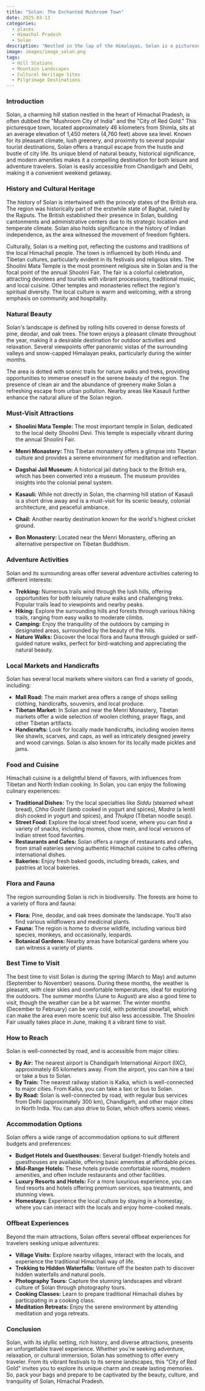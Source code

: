 ```yaml
---
title: "Solan: The Enchanted Mushroom Town"
date: 2025-03-13
categories:
  - places
  - Himachal Pradesh
  - Solan
description: "Nestled in the lap of the Himalayas, Solan is a picturesque town in Himachal Pradesh known for its lush greenery and vibrant culture. It is famously called the 'Mushroom Town' due to its rich diversity of wild mushrooms. The town offers breathtaking views of snow-capped mountains, dense forests, and quaint rural landscapes, making it a haven for nature lovers and adventure enthusiasts alike."
image: images/image_solan.png
tags: 
  - Hill Stations
  - Mountain Landscapes
  - Cultural Heritage Sites
  - Pilgrimage Destinations
---
```



### **Introduction**

Solan, a charming hill station nestled in the heart of Himachal Pradesh, is often dubbed the "Mushroom City of India" and the "City of Red Gold." This picturesque town, located approximately 46 kilometers from Shimla, sits at an average elevation of 1,450 meters (4,760 feet) above sea level. Known for its pleasant climate, lush greenery, and proximity to several popular tourist destinations, Solan offers a tranquil escape from the hustle and bustle of city life. Its unique blend of natural beauty, historical significance, and modern amenities makes it a compelling destination for both leisure and adventure travelers. Solan is easily accessible from Chandigarh and Delhi, making it a convenient weekend getaway.

### **History and Cultural Heritage**

The history of Solan is intertwined with the princely states of the British era.  The region was historically part of the erstwhile state of Baghat, ruled by the Rajputs. The British established their presence in Solan, building cantonments and administrative centers due to its strategic location and temperate climate. Solan also holds significance in the history of Indian independence, as the area witnessed the movement of freedom fighters.

Culturally, Solan is a melting pot, reflecting the customs and traditions of the local Himachali people. The town is influenced by both Hindu and Tibetan cultures, particularly evident in its festivals and religious sites. The Shoolini Mata Temple is the most prominent religious site in Solan and is the focal point of the annual Shoolini Fair. The fair is a colorful celebration, attracting devotees and tourists with vibrant processions, traditional music, and local cuisine. Other temples and monasteries reflect the region's spiritual diversity. The local culture is warm and welcoming, with a strong emphasis on community and hospitality.



### **Natural Beauty**

Solan's landscape is defined by rolling hills covered in dense forests of pine, deodar, and oak trees. The town enjoys a pleasant climate throughout the year, making it a desirable destination for outdoor activities and relaxation.  Several viewpoints offer panoramic vistas of the surrounding valleys and snow-capped Himalayan peaks, particularly during the winter months.

The area is dotted with scenic trails for nature walks and treks, providing opportunities to immerse oneself in the serene beauty of the region.  The presence of clean air and the abundance of greenery make Solan a refreshing escape from urban pollution.  Nearby areas like Kasauli further enhance the natural allure of the Solan region.



### **Must-Visit Attractions**

*   **Shoolini Mata Temple:** The most important temple in Solan, dedicated to the local deity Shoolini Devi. This temple is especially vibrant during the annual Shoolini Fair.
    
*   **Menri Monastery:** This Tibetan monastery offers a glimpse into Tibetan culture and provides a serene environment for meditation and reflection.
    
*   **Dagshai Jail Museum:**  A historical jail dating back to the British era, which has been converted into a museum. The museum provides insights into the colonial penal system.
    
*   **Kasauli:** While not directly in Solan, the charming hill station of Kasauli is a short drive away and is a must-visit for its scenic beauty, colonial architecture, and peaceful ambiance.
    
*   **Chail:** Another nearby destination known for the world's highest cricket ground.
    
*   **Bon Monastery:** Located near the Menri Monastery, offering an alternative perspective on Tibetan Buddhism.

### **Adventure Activities**

Solan and its surrounding areas offer several adventure activities catering to different interests:

*   **Trekking:** Numerous trails wind through the lush hills, offering opportunities for both leisurely nature walks and challenging treks. Popular trails lead to viewpoints and nearby peaks.
*   **Hiking:** Explore the surrounding hills and forests through various hiking trails, ranging from easy walks to moderate climbs.
*   **Camping:** Enjoy the tranquility of the outdoors by camping in designated areas, surrounded by the beauty of the hills.
*   **Nature Walks:** Discover the local flora and fauna through guided or self-guided nature walks, perfect for bird-watching and appreciating the natural beauty.

### **Local Markets and Handicrafts**

Solan has several local markets where visitors can find a variety of goods, including:

*   **Mall Road:** The main market area offers a range of shops selling clothing, handicrafts, souvenirs, and local produce.
*   **Tibetan Market:**  In Solan and near the Menri Monastery, Tibetan markets offer a wide selection of woolen clothing, prayer flags, and other Tibetan artifacts.
*   **Handicrafts:** Look for locally made handicrafts, including woolen items like shawls, scarves, and caps, as well as intricately designed jewelry and wood carvings. Solan is also known for its locally made pickles and jams.

### **Food and Cuisine**

Himachali cuisine is a delightful blend of flavors, with influences from Tibetan and North Indian cooking. In Solan, you can enjoy the following culinary experiences:

*   **Traditional Dishes:** Try the local specialties like *Siddu* (steamed wheat bread), *Chha Gosht* (lamb cooked in yogurt and spices), *Madra* (a lentil dish cooked in yogurt and spices), and *Thukpa* (Tibetan noodle soup).
*   **Street Food:** Explore the local street food scene, where you can find a variety of snacks, including momos, chow mein, and local versions of Indian street food favorites.
*   **Restaurants and Cafes:** Solan offers a range of restaurants and cafes, from small eateries serving authentic Himachali cuisine to cafes offering international dishes.
*   **Bakeries:** Enjoy fresh baked goods, including breads, cakes, and pastries at local bakeries.



### **Flora and Fauna**

The region surrounding Solan is rich in biodiversity. The forests are home to a variety of flora and fauna:

*   **Flora:** Pine, deodar, and oak trees dominate the landscape. You'll also find various wildflowers and medicinal plants.
*   **Fauna:** The region is home to diverse wildlife, including various bird species, monkeys, and occasionally, leopards.
*   **Botanical Gardens:** Nearby areas have botanical gardens where you can witness a variety of plants.

### **Best Time to Visit**

The best time to visit Solan is during the spring (March to May) and autumn (September to November) seasons.  During these months, the weather is pleasant, with clear skies and comfortable temperatures, ideal for exploring the outdoors. The summer months (June to August) are also a good time to visit, though the weather can be a bit warmer. The winter months (December to February) can be very cold, with potential snowfall, which can make the area even more scenic but also less accessible. The Shoolini Fair usually takes place in June, making it a vibrant time to visit.

### **How to Reach**

Solan is well-connected by road, and is accessible from major cities:

*   **By Air:** The nearest airport is Chandigarh International Airport (IXC), approximately 65 kilometers away. From the airport, you can hire a taxi or take a bus to Solan.
*   **By Train:** The nearest railway station is Kalka, which is well-connected to major cities. From Kalka, you can take a taxi or bus to Solan.
*   **By Road:** Solan is well-connected by road, with regular bus services from Delhi (approximately 300 km), Chandigarh, and other major cities in North India. You can also drive to Solan, which offers scenic views.

### **Accommodation Options**

Solan offers a wide range of accommodation options to suit different budgets and preferences:

*   **Budget Hotels and Guesthouses:** Several budget-friendly hotels and guesthouses are available, offering basic amenities at affordable prices.
*   **Mid-Range Hotels:** These hotels provide comfortable rooms, modern amenities, and often include restaurants and other facilities.
*   **Luxury Resorts and Hotels:** For a more luxurious experience, you can find resorts and hotels offering premium services, spa treatments, and stunning views.
*   **Homestays:** Experience the local culture by staying in a homestay, where you can interact with the locals and enjoy home-cooked meals.

### **Offbeat Experiences**

Beyond the main attractions, Solan offers several offbeat experiences for travelers seeking unique adventures:

*   **Village Visits:** Explore nearby villages, interact with the locals, and experience the traditional Himachali way of life.
*   **Trekking to Hidden Waterfalls:** Venture off the beaten path to discover hidden waterfalls and natural pools.
*   **Photography Tours:** Capture the stunning landscapes and vibrant culture of Solan through photography tours.
*   **Cooking Classes:** Learn to prepare traditional Himachali dishes by participating in a cooking class.
*   **Meditation Retreats:** Enjoy the serene environment by attending meditation and yoga retreats.

### **Conclusion**

Solan, with its idyllic setting, rich history, and diverse attractions, presents an unforgettable travel experience. Whether you're seeking adventure, relaxation, or cultural immersion, Solan has something to offer every traveler. From its vibrant festivals to its serene landscapes, this "City of Red Gold" invites you to explore its unique charm and create lasting memories. So, pack your bags and prepare to be captivated by the beauty, culture, and tranquility of Solan, Himachal Pradesh.


